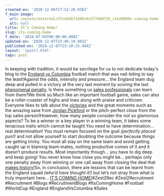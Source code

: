 ```yaml
---
created-on: '2020-12-06T17:52:28.936Z'
f_main-image:
  url: /assets/external/5fceb5671d95c6c5f7dd0735_ite28099s-coming-home.png
  alt: null
title: It’s Coming Home!
slug: its-coming-home
f_date: '2018-07-04T00:00:00.000Z'
updated-on: '2020-12-07T23:06:19.803Z'
published-on: '2020-12-07T23:10:25.404Z'
layout: '[post].html'
tags: post
---
```


In keeping with tradition, it would be sacrilege for us to not dedicate today's blog to the [England vs Columbia](#) football match that was nail-biting to say the least!Against the odds, intensity and pressure… the England team dug deep and pulled in a victory at the very last moment by scoring the last [phenomenal penalty](#). Is there something us [sales professionals](#) can learn from them?We think so.Much like an important football game, sales can also be a roller-coaster of highs and lows along with praise and criticism. Everyone likes to talk about the [victories](#) and the great moments such as the amazing save from [Jordan Pickford](#) or the pitch-perfect close from the top sales person!However, how many people consider the not so glamorous aspects? To be a winner or a key player in a winning team, it takes some tenacious traits which cannot be taught.You need to have determination… real determination! You must remain focused on the goal _(perfectly placed pun!)_ and not allow yourself to start doubting the outcome because things are getting tricky. You must all stay on the same team and avoid getting caught up in blaming team-mates, nothing productive comes of it and it doesn’t produce results. Most importantly though… you have to dig deep and keep going! You never know how close you might be… perhaps only one penalty away from winning or one call away from closing the deal that [makes history!](#)So, in conclusion, there are lessons that can be learnt from the England squad _(who’d have thought it!)_ but let’s not stray from what is truly important here… [IT’S COMING HOME!](#)#Zest2Rec #Zest2Recruitment #Recruitment #Blogs #RecruitmentBlogs #ItsComingHome #Football #WorldCup #England #EnglandVsColumbia #Sales
